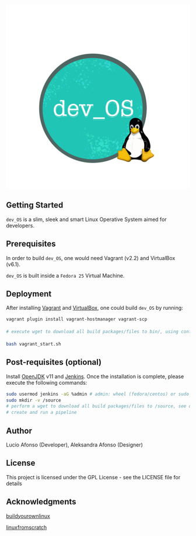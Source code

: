 ![dev_OS](img/logos/logo_transp.png)

## Getting Started

`dev_OS` is a slim, sleek and smart Linux Operative System aimed for developers.

## Prerequisites

In order to build `dev_OS`, one would need Vagrant (v2.2) and VirtualBox (v6.1).

`dev_OS` is built inside a `Fedora 25` Virtual Machine.

## Deployment

After installing [Vagrant](https://vagrantup.com) and [VirtualBox](https://virtualbox.org),
one could build `dev_OS` by running:

```bash
vagrant plugin install vagrant-hostmanager vagrant-scp

# execute wget to download all build packages/files to bin/, using config/packages_list.txt

bash vagrant_start.sh
```

## Post-requisites (optional)

Install [OpenJDK](https://openjdk.java.net/install/) v11 and [Jenkins](https://www.jenkins.io/doc/book/installing/linux/).
Once the installation is complete, please execute the following commands:

```bash
sudo usermod jenkins -aG %admin # admin: wheel (fedora/centos) or sudo (debian/ubuntu)
sudo mkdir -v /source
# perform a wget to download all build packages/files to /source, see docs/build_packages.txt
# create and run a pipeline
```

## Author

Lucio Afonso (Developer),
Aleksandra Afonso (Designer)

## License

This project is licensed under the GPL License - see the LICENSE file for details

## Acknowledgments

[buildyourownlinux](http://www.buildyourownlinux.com/)

[linuxfromscratch](https://www.linuxfromscratch.org/)
